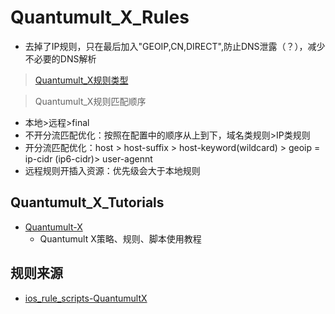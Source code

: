 # Quantumult_X_Rules
- 去掉了IP规则，只在最后加入"GEOIP,CN,DIRECT",防止DNS泄露（？），减少不必要的DNS解析
> [Quantumult_X规则类型](https://github.com/LaolunsiG/XiaoE_PCR/blob/main/rules/Quantumult_X/Quantumult_X%E8%A7%84%E5%88%99%E7%B1%BB%E5%9E%8B.md)

> Quantumult_X规则匹配顺序
- 本地>远程>final
- 不开分流匹配优化：按照在配置中的顺序从上到下，域名类规则>IP类规则
- 开分流匹配优化：host > host-suffix > host-keyword(wildcard) > geoip = ip-cidr (ip6-cidr)> user-agennt
- 远程规则开插入资源：优先级会大于本地规则

## Quantumult_X_Tutorials
- [Quantumult-X](https://github.com/rencuijian/Quantumult-X)
  - Quantumult X策略、规则、脚本使用教程



## 规则来源
- [ios_rule_scripts-QuantumultX](https://github.com/blackmatrix7/ios_rule_script/tree/master/rule/QuantumultX)


